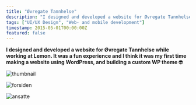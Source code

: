 ```yaml
---
title: "Øvregate Tannhelse"
description: "I designed and developed a website for Øvregate Tannhelse while working at Lemon. It was a fun experience and I think it was my first time making a website using WordPress, and building a custom WP theme"
tags: ["UI/UX Design", "Web- and mobile development"]
timestamp: 2015-05-01T00:00:00Z
featured: false
---
```


**I designed and developed a website for Øvregate Tannhelse while working at Lemon. It was a fun experience and I think it was my first time making a website using WordPress, and building a custom WP theme 🤓**

![thumbnail](/projects/ovregate-tannhelse/thumbnail.png)

![forsiden](/projects/ovregate-tannhelse/forsiden.jpg)

![ansatte](/projects/ovregate-tannhelse/ansatte.jpg)
